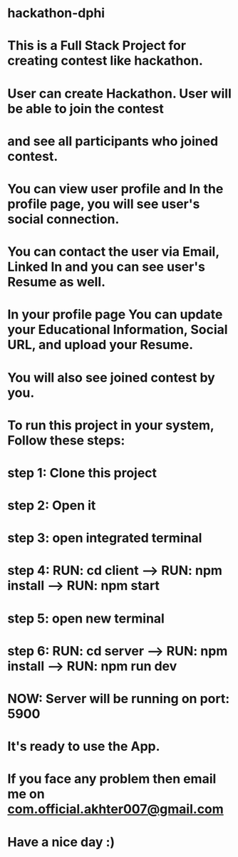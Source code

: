 # hackathon-dphi

# This is a Full Stack Project for creating contest like hackathon. 
# User can create Hackathon. User will be able to join the contest
# and see all participants who joined contest. 


# You can view user profile and In the profile page, you will see user's social connection.
# You can contact the user via Email, Linked In and you can see user's Resume as well.

# In your profile page You can update your Educational Information, Social URL, and upload your Resume.
# You will also see joined contest by you.

# To run this project in your system, Follow these steps:

# step 1: Clone this project 
# step 2: Open it 
# step 3: open integrated terminal 
# step 4: RUN: cd client --> RUN: npm install --> RUN: npm start

# step 5: open new terminal
# step 6: RUN: cd server --> RUN: npm install --> RUN: npm run dev

# NOW: Server will be running on port: 5900
# It's ready to use the App.

# If you face any problem then email me on com.official.akhter007@gmail.com

# Have a nice day :)
